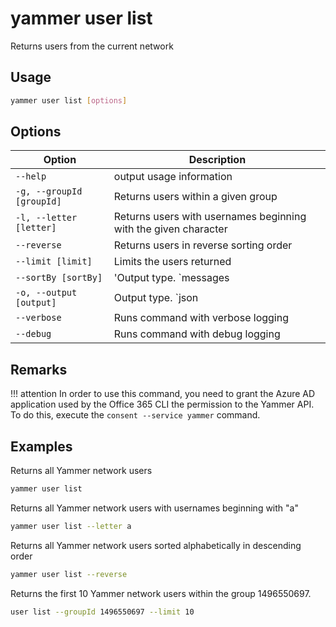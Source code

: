# yammer user list

Returns users from the current network

## Usage

```sh
yammer user list [options]
```

## Options

Option|Description
------|-----------
`--help`|output usage information
`-g, --groupId [groupId]`|Returns users within a given group
`-l, --letter [letter]`|Returns users with usernames beginning with the given character
`--reverse`|Returns users in reverse sorting order
`--limit [limit]`|Limits the users returned
`--sortBy [sortBy]`|'Output type. `messages|followers`. Returns users sorted by number of messages or followers, instead of the default behavior of sorting alphabetically'
`-o, --output [output]`|Output type. `json|text`. Default `text`
`--verbose`|Runs command with verbose logging
`--debug`|Runs command with debug logging

## Remarks

!!! attention
    In order to use this command, you need to grant the Azure AD application used by the Office 365 CLI the permission to the Yammer API. To do this, execute the `consent --service yammer` command.

## Examples
  
Returns all Yammer network users

```sh
yammer user list
```

Returns all Yammer network users with usernames beginning with "a"

```sh
yammer user list --letter a
```

Returns all Yammer network users sorted alphabetically in descending order

```sh
yammer user list --reverse
```

Returns the first 10 Yammer network users within the group 1496550697.
```sh
user list --groupId 1496550697 --limit 10
```
